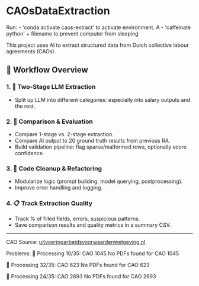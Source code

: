 # CAOsDataExtraction

Run:  - 'conda activate caos-extract' to activate environment. A
      - 'caffeinate python' + filename to prevent computer from sleeping

This project uses AI to extract structured data from Dutch collective labour agreements (CAOs).

## 🔄 Workflow Overview

### 1. 🔁 Two-Stage LLM Extraction
- Split up LLM into different categories: especially into salary outputs and the rest.

### 2. 🧪 Comparison & Evaluation
- Compare 1-stage vs. 2-stage extraction.
- Compare AI output to 20 ground truth results from previous RA.
- Build validation pipeline: flag sparse/malformed rows, optionally score confidence.

### 3. 🧼 Code Cleanup & Refactoring
- Modularize logic (prompt building, model querying, postprocessing).
- Improve error handling and logging.

### 4. 📋 Track Extraction Quality
- Track % of filled fields, errors, suspicious patterns.
- Save comparison results and quality metrics in a summary CSV.

---
CAO Source: [uitvoeringarbeidsvoorwaardenwetgeving.nl](https://www.uitvoeringarbeidsvoorwaardenwetgeving.nl/mozard/!suite16.scherm1168?mGmr=66)



Problems: 
📄 Processing 10/35: CAO 1045
  No PDFs found for CAO 1045

📄 Processing 32/35: CAO 623
  No PDFs found for CAO 623

📄 Processing 24/35: CAO 2693
  No PDFs found for CAO 2693

